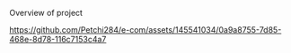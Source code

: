 Overview of project 


https://github.com/Petchi284/e-com/assets/145541034/0a9a8755-7d85-468e-8d78-116c7153c4a7

